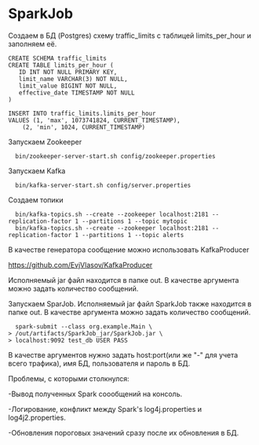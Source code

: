 # SparkJob

Создаем в БД (Postgres) схему traffic_limits с таблицей limits_per_hour и заполняем её.

```
CREATE SCHEMA traffic_limits
CREATE TABLE limits_per_hour (
   ID INT NOT NULL PRIMARY KEY,
   limit_name VARCHAR(3) NOT NULL,
   limit_value BIGINT NOT NULL,
   effective_date TIMESTAMP NOT NULL
)
```
    INSERT INTO traffic_limits.limits_per_hour
    VALUES (1, 'max', 1073741824, CURRENT_TIMESTAMP),
		(2, 'min', 1024, CURRENT_TIMESTAMP)
    
Запускаем Zookeeper
```
  bin/zookeeper-server-start.sh config/zookeeper.properties
  ```
Запускаем Kafka
```
  bin/kafka-server-start.sh config/server.properties
  ```
  
Создаем топики
```
  bin/kafka-topics.sh --create --zookeeper localhost:2181 --replication-factor 1 --partitions 1 --topic mytopic
  bin/kafka-topics.sh --create --zookeeper localhost:2181 --replication-factor 1 --partitions 1 --topic alerts
  ``` 
В качестве генератора сообщение можно использовать KafkaProducer 

  https://github.com/EvjVlasov/KafkaProducer
  
Исполняемый jar файл находится в папке out. В качестве аргумента можно задать количество сообщений.

Запускаем SparJob. 
Исполняемый jar файл SparkJob также находится в папке out. В качестве аргумента можно задать количество сообщений.
```
  spark-submit --class org.example.Main \
> /out/artifacts/SparkJob_jar/SparkJob.jar \
> localhost:9092 test_db USER PASS
``` 
В качестве аргументов нужно задать host:port(или же "-" для учета всего трафика), имя БД, пользователя и пароль в БД.


Проблемы, с которыми столкнулся:

-Вывод полученных Spark соообщений на консоль.

-Логирование, конфликт между Spark's log4j.properties и log4j2.properties.

-Обновления пороговых значений сразу после их обновления в БД.
  
